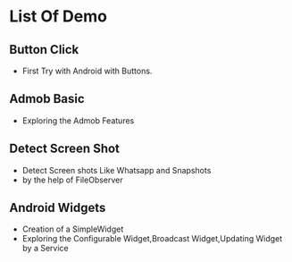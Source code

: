 # List Of Demo #

## Button Click ##
- First Try with Android with Buttons.

## Admob Basic ##
- Exploring the Admob Features

## Detect Screen Shot ##
- Detect Screen shots Like Whatsapp and Snapshots
- by the help of FileObserver

## Android Widgets ##
- Creation of  a SimpleWidget
- Exploring the Configurable Widget,Broadcast Widget,Updating Widget by a Service


